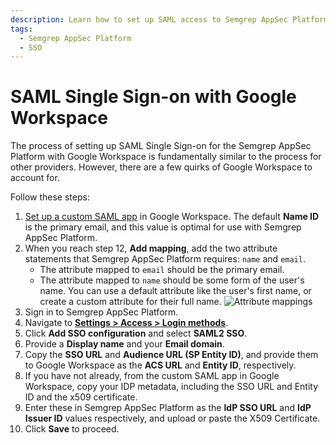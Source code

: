 ```yaml
---
description: Learn how to set up SAML access to Semgrep AppSec Platform with Google Workspace.
tags:
  - Semgrep AppSec Platform
  - SSO
---
```


# SAML Single Sign-on with Google Workspace

The process of setting up SAML Single Sign-on for the Semgrep AppSec Platform with Google Workspace is fundamentally similar to the process for other providers. However, there are a few quirks of Google Workspace to account for.

Follow these steps:

1. [Set up a custom SAML app](https://support.google.com/a/answer/6087519?hl=en#zippy=%2Cstep-add-the-custom-saml-app) in Google Workspace. The default **Name ID** is the primary email, and this value is optimal for use with Semgrep AppSec Platform.
2. When you reach step 12, **Add mapping**, add the two attribute statements that Semgrep AppSec Platform requires: `name` and `email`.
   * The attribute mapped to `email` should be the primary email.
   * The attribute mapped to `name` should be some form of the user's name. You can use a default attribute like the user's first name, or create a custom attribute for their full name.
      ![Attribute mappings](/img/kb/google_attributes.png)
3. Sign in to Semgrep AppSec Platform.
4. Navigate to **[Settings > Access > Login methods](https://semgrep.dev/orgs/-/settings/access/loginMethods)**.
5. Click **Add SSO configuration** and select **SAML2 SSO**.
6. Provide a **Display name** and your **Email domain**.
7. Copy the **SSO URL** and **Audience URL (SP Entity ID)**, and provide them to Google Workspace as the **ACS URL** and **Entity ID**, respectively.
8. If you have not already, from the custom SAML app in Google Workspace, copy your IDP metadata, including the SSO URL and Entity ID and the x509 certificate.
9. Enter these in Semgrep AppSec Platform as the **IdP SSO URL** and **IdP Issuer ID** values respectively, and upload or paste the X509 Certificate.
10. Click **Save** to proceed.
